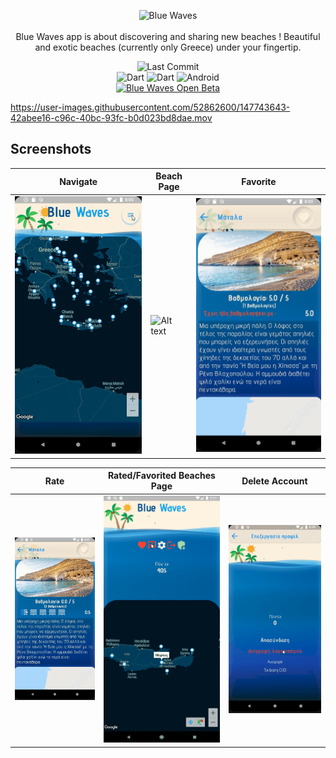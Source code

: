 <p align="center">
  <img src="https://i.imgur.com/ivqOpFJ.png" width="400" alt="Blue Waves" /> <br /><br />
  <span>Blue Waves app is about discovering and sharing new beaches ! Beautiful and exotic beaches (currently only Greece) under your fingertip.</span>
</p>

<p align="center">
 <img src="https://img.shields.io/github/last-commit/esentis/Blue-Waves-Flutter?style=for-the-badge" alt="Last Commit" /></br>
  <img src="https://img.shields.io/badge/Dart-0175C2?style=for-the-badge&logo=dart&logoColor=white" alt="Dart" /> <img src="https://img.shields.io/badge/Flutter-02569B?style=for-the-badge&logo=flutter&logoColor=white" alt="Dart" /> <img src="https://img.shields.io/badge/Android-3DDC84?style=for-the-badge&logo=android&logoColor=white" alt="Android" /><br>
<a href="https://play.google.com/store/apps/details?id=gr.esentis.blue_waves_flutter"><img src="https://steverichey.github.io/google-play-badge-svg/img/el_get.svg" width="250" title="Blue Waves Open Beta" alt="Blue Waves Open Beta"></a>
</p>

https://user-images.githubusercontent.com/52862600/147743643-42abee16-c96c-40bc-93fc-b0d023bd8dae.mov

## Screenshots

| Navigate                                            | Beach Page                                          | Favorite                                                |
| --------------------------------------------------- | --------------------------------------------------- | ------------------------------------------------------- |
| ![Alt text](/screenshots/navigate.gif "Navigation") | ![Alt text](/screenshots/to_beach.gif "Beach Page") | ![Alt text](/screenshots/favorite.gif "Favorite Beach") |

| Rate                                            | Rated/Favorited Beaches Page                                            | Delete Account                                                |
| ----------------------------------------------- | ----------------------------------------------------------------------- | ------------------------------------------------------------- |
| ![Alt text](/screenshots/rate.gif "Rate Beach") | ![Alt text](/screenshots/rated_favorited.gif "Rated/Favorited Beaches") | ![Alt text](/screenshots/delete_account.gif "Delete Account") |
